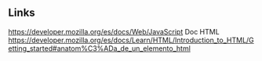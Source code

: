 ## Links
https://developer.mozilla.org/es/docs/Web/JavaScript
Doc HTML
https://developer.mozilla.org/es/docs/Learn/HTML/Introduction_to_HTML/Getting_started#anatom%C3%ADa_de_un_elemento_html

